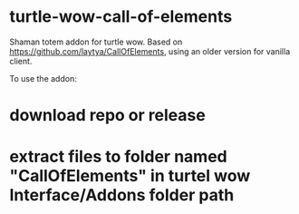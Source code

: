 # turtle-wow-call-of-elements
Shaman totem addon for turtle wow. Based on https://github.com/laytya/CallOfElements, using an older version for vanilla client.

To use the addon:
# download repo or release
# extract files to folder named "CallOfElements" in turtel wow Interface/Addons folder path
